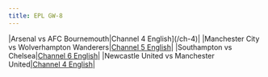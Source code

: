 ```yaml
---
title: EPL GW-8
---
```

|Arsenal vs AFC Bournemouth|Channel 4 English](/ch-4)|
|Manchester City vs Wolverhampton Wanderers|[Channel 5 English](/ch-5)|
|Southampton vs Chelsea|[Channel 6 English](/ch-6)|
|Newcastle United vs Manchester United[|Channel 4 English](/ch-4)|
